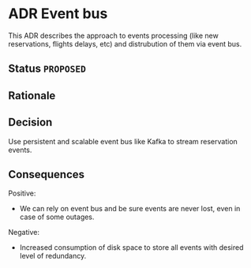 # ADR Event bus
This ADR describes the approach to events processing (like new reservations, flights delays, etc) and distrubution 
of them via event bus.

## Status `PROPOSED`

## Rationale


## Decision
Use persistent and scalable event bus like Kafka to stream reservation events.

## Consequences

Positive:

* We can rely on event bus and be sure events are never lost, even in case of some outages.

Negative:

* Increased consumption of disk space to store all events with desired level of redundancy.
